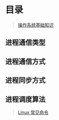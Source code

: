 # 目录

> [操作系统基础知识](OS/Basic)
## 进程通信类型

## 进程通信方式

## 进程同步方式

## 进程调度算法

> [Linux 常见命令](OS/Command)

